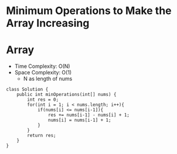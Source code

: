 # Minimum Operations to Make the Array Increasing

# Array

- Time Complexity: O(N)
- Space Complexity: O(1)
  - N as length of nums

```
class Solution {
    public int minOperations(int[] nums) {
        int res = 0;
        for(int i = 1; i < nums.length; i++){
            if(nums[i] <= nums[i-1]){
                res += nums[i-1] - nums[i] + 1;
                nums[i] = nums[i-1] + 1;
            }
        }
        return res;
    }
}
```
